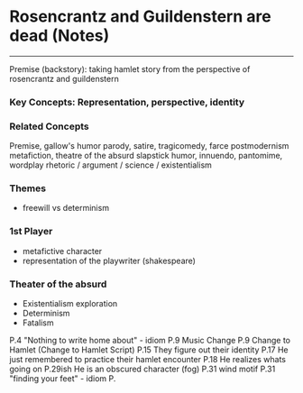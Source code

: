 # Rosencrantz and Guildenstern are dead (Notes)
---
Premise (backstory): taking hamlet story from the perspective of rosencrantz and guildenstern
### Key Concepts: Representation, perspective, identity
### Related Concepts
Premise, gallow's humor
parody, satire, tragicomedy, farce
postmodernism
metafiction, theatre of the absurd
slapstick humor, innuendo, pantomime, wordplay
rhetoric / argument / science / existentialism

### Themes
- freewill vs determinism

### 1st Player
- metafictive character
- representation of the playwriter (shakespeare)

### Theater of the absurd
- Existentialism exploration
- Determinism
- Fatalism

P.4 "Nothing to write home about" - idiom
P.9 Music Change
P.9 Change to Hamlet (Change to Hamlet Script)
P.15 They figure out their identity
P.17 He just remembered to practice their hamlet encounter
P.18 He realizes whats going on
P.29ish He is an obscured character (fog)
P.31 wind motif
P.31 "finding your feet" - idiom
P.